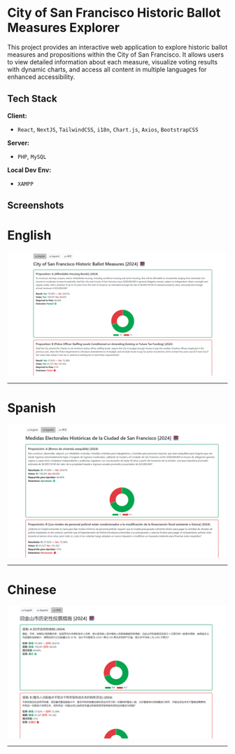 
# City of San Francisco Historic Ballot Measures Explorer

This project provides an interactive web application to explore historic ballot measures and propositions within the City of San Francisco. It allows users to view detailed information about each measure, visualize voting results with dynamic charts, and access all content in multiple languages for enhanced accessibility.


## Tech Stack

**Client:** 
- `React`, `NextJS`, `TailwindCSS`, `i18n`, `Chart.js`, `Axios`, `BootstrapCSS`

**Server:** 
- `PHP`, `MySQL`

**Local Dev Env:** 
- `XAMPP`

## Screenshots
# English  
![ss_en](nextjs-client/public/readme/sf1.png)  
<hr>

# Spanish  
![ss_es](nextjs-client/public/readme/sf2.png)  
<hr>

# Chinese  
![ss_zh](nextjs-client/public/readme/sf3.png)  
<hr>
